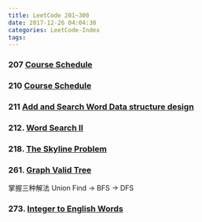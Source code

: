 ```yaml
---
title: LeetCode 201~300
date: 2017-12-26 04:04:30
categories: LeetCode-Index
tags:
---
```


### 207 [Course Schedule](http://www.wayne.ink/2017/12/26/LeetCode/0207-Course-Schedule/)

### 210 [Course Schedule](http://www.wayne.ink/2017/12/26/LeetCode/0210-Course-Schedule-II/)

### 211 [Add and Search Word Data structure design](http://www.wayne.ink/2018/01/06/LeetCode/0211-Add-and-Search-Word-Data-structure-design/)

### 212. [Word Search II](http://www.wayne.ink/2018/01/03/LeetCode/0212-Word-Search-II/) 

### 218. [The Skyline Problem](http://www.wayne.ink/2018/01/04/LeetCode/0218-The-Skyline-Problem/)

### 261. [Graph Valid Tree](http://www.wayne.ink/2017/12/26/LeetCode/0261-Graph-Valid-Tree/)

掌握三种解法 Union Find -> BFS -> DFS

### 273. [Integer to English Words](http://www.wayne.ink/2017/12/21/LeetCode/0273-Integer-to-English-Words/)
